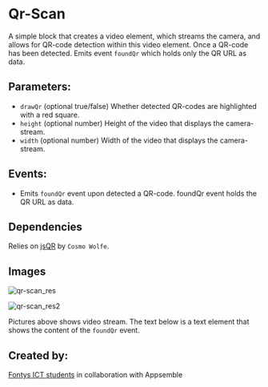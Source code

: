 # Qr-Scan

A simple block that creates a video element, which streams the camera, and allows for QR-code
detection within this video element. Once a QR-code has been detected. Emits event `foundQr` which
holds only the QR URL as data.

## Parameters:

- `drawQr` (optional true/false) Whether detected QR-codes are highlighted with a red square.
- `height` (optional number) Height of the video that displays the camera-stream.
- `width` (optional number) Width of the video that displays the camera-stream.

## Events:

- Emits `foundQr` event upon detected a QR-code. foundQr event holds the QR URL as data.

## Dependencies

Relies on [jsQR](https://github.com/cozmo/jsQR) by `Cosmo Wolfe`.

## Images

![qr-scan_res](https://github.com/Redhot-Development/appsemble/blob/RedHotDev/config/assets/qr-scan_res.jpg)

![qr-scan_res2](https://github.com/Redhot-Development/appsemble/blob/RedHotDev/config/assets/qr-scan_res2.jpg)

Pictures above shows video stream. The text below is a text element that shows the content of the
`foundQr` event.

## Created by:

[Fontys ICT students](https://fontys.edu/Bachelors-masters/Bachelors/Information-Communication-Technology-Eindhoven.htm)
in collaboration with Appsemble
